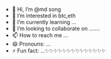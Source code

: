 - 👋 Hi, I’m @md song
- 👀 I’m interested in btc,eth
- 🌱 I’m currently learning ...
- 💞️ I’m looking to collaborate on .......
- 📫 How to reach me ...
- 😄 Pronouns: ...
- ⚡ Fun fact: ...✨✨✨✨✨✨✨✨✨✨✨✨✨✨

<!---
mdsofting/mdsofting is a ✨ special ✨ repository because its `README.md` (this file) appears on your GitHub profile.
You can click the Preview link to take a look at your changes.
--->
